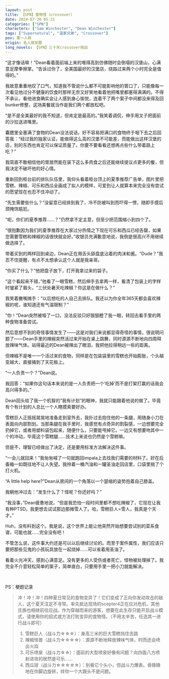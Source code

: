 ```yaml
---
layout: post
title: 【SPN】食物怪（crossover）
date: 2024-07-30 05:31
categories: ["SPN"]
characters: ["Sam Winchester", "Dean Winchester"]
tags: ["Supernatural", "温家兄弟", "Crossover"]
pov: 第一人称
origin: 名人朋友圈
long_novels: 【SPN】三十天crossover挑战
---
```


“这才像话嘛！”Dean看着面前端上来的堆得高到仿佛随时会倒塌的汉堡山，心满意足摩拳擦掌。“告诉过你了，全美国最好的汉堡店，绕路过来两个小时完全是值得的。”

我故意重重地叹了口气，知道我不管说什么都不可能影响他的胃口了，只能像每一次看见他过分不健康的饮食时那样无奈又好笑地看着他把嘴里都塞得满满的。不得不承认，看他进食确实会让人感到身心愉悦，连着干了两个案子中间都没来得及回bunker修整，这场美餐就当作是我们两个都放松吧。

“是不是全美最好的我不知道，但肯定是最高的。”我笑着调侃，伸手用叉子把面前的沙拉送进嘴里。

囊腮里全塞满了食物的Dean没法说话，好不容易把满口的食物终于咽下去之后回答我：“经过我的独家认证，能做得这么高的汉堡不可能差，而能做出这样汉堡的店，别的东西也肯定可以保证质量了。你要不要看看还想再点些什么带着路上吃？”

我简直不敢相信他的胃居然能在装下这么多肉食之后还能继续提议点更多的餐，但我决定不破坏他的好心情。

重新回到柜台前的排队队伍里，我仰头看着柜台顶上的夏季推荐广告单，图片里把雪糕、辣椒、可乐和西瓜全画成了拟人的模样，可爱到让人就算本来完全没有尝试的愿望现在也忍不住冲动了。

“先生需要些什么？”没留意已经排到我了，冷不防被叫到而吓得一愣，随即手摸后颈掩饰尴尬。

“呃，你们的夏季推荐……？”仍然拿不定主意，但至少把范围缩小到四个了。

“很抱歉因为我们的夏季推荐在大家过分热情之下现在可乐和西瓜已经告罄，如果您需要雪糕和辣椒的话很快就会好。”收银员充满歉意地说，我倒是很高兴不用继续做选择了。

带着买到的两样回到桌边，Dean正在用舌头舔盘底沾着的肉沫和酱。“Dude？”我忍不住提醒，有点不太想承认这个人就是我亲哥。

“你买了什么？”他把盘子放下，打开我拿过来的袋子。

“这个看起来不错，”他看了一眼雪糕，然后伸手去拿两一样，看清了包装上的字样时皱紧了眉头，“三伏处暑天吃辣椒？你这是在做什么？”

我笑着撇嘴摊手：“以后想吃的人自己去排队。我还以为你全年365天都会喜欢辣椒的呢，谁知道还有气温限制？”

“你！”Dean突然被噎了一口，没法反驳只好狠狠瞪了我一眼，转回去看手里的两种食物准备尝试。

然后意想不到的奇怪事情发生了——这是对我们来说都显得奇怪的事情，很说明问题了——Dean手里的辣椒突然活过来开始在桌上跳舞，同时源源不断地向四周释放辣味气体。站得最近的Dean被辣出了眼泪，我把他拉得稍远一些的距离。

但辣椒不是唯一一个活过来的食物，同样是在包装袋里的雪糕也开始膨胀，个头越变越大，直接捅到了天花板上。

“一人负责一个？”Dean说。

我回答：“如果你这句话本来说的是一人负责把一个‘吃掉’而不是打架打赢的话我会高兴得多的。”

Dean回头给了我一个机智的“我有计划”的眼神，我就只能跟着他说的做了。毕竟有个有计划的人总比一个人瞎摸索要好办。

雪糕巨人正摇摇晃晃地准备走到室外去，我扑过去抱住他的一条腿，用随身小刀在表面向内部割划。当那条腿在我手里时，我感觉有点奇异的割裂感，一边想要完全扔掉它，或者用塑料袋包起来，随便什么，只要能甩掉它。一边又有想要吻其中一个的冲动，毕竟这个雪糕腿……技术上来说也仍然是个雪糕嘛。

但是不，理智已经做出了决定，还是要用标准方法解决这件事。

“一会儿就回来！”我匆匆喊了一句就跑回impala上去找我们需要的材料了。好在后备箱一如既往地不让人失望。我拎着一桶汽油和一罐圣油走回店里，口袋里揣了个打火机。

“A little help here?”Dean从房间的一个角落以一个瑟缩的姿势抱着自己膝盖。

我朝他冲过去：“发生什么了？怪呢？你还好吗？”

“我没事，”Dean疲惫地说，“但是我恐怕一段时间里都不想吃辣椒了，它现在让我有种PTSD。我更想去试试那边那摊雪人了。哈，雪糕巨人=雪人，我真是个天才。”

Huh，没有料到这个。我是说，这个世界上能让他突然开始想要尝试别的菜系食谱，可能也就……完全没有吧！

不管怎么说，这件事大约还是可以以后继续讨论的。而至于案件属性，我们应该只要把那些见鬼的小孩玩具放在一起烧掉……可以省着用圣油了。

看着火光冲天，感到心满意足。没有更多的人受伤或者死亡，怪物被处理掉了。我完全不介意轻松简单的案子，简单直白，只要用手里一把小刀就能解决。

<br>

PS：梗题记录

> 冲！冲！冲！四种夏日常见的食物变异了！它们变成了正向你发动攻击的敌人，这个夏天注定不寻常。率先抵达现场的scepter4正在应对危机，其他氏族也相继前往应战。作为穿越而来的游客，想要在此生存只能开启战斗模式，请使用你的招式或方法打败变异的食物怪。（不用太辛苦，任选其一进行战斗即可）
>
> 1. 雪糕巨人（战斗力☆☆☆）：身高三米的巨大雪糕挡住去路
> 2. 辣椒怪兽（战斗力☆☆☆☆）：源源不断地释放辣味气体，时而还会喷出火焰
> 3. 可乐喷泉（战斗力☆☆）：面前的大型喷泉好像有问题？向四面八方喷射进攻的居然是可乐……
> 4. 西瓜球（战斗力☆☆☆☆☆）：别看它个头小，但战斗力爆表。骨碌碌地在你脚边旋转，绊你一个大跟头不是问题。
